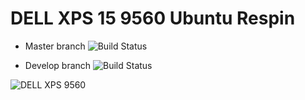 

# DELL XPS 15 9560 Ubuntu Respin

- Master branch
![![Build Status](https://travis-ci.com/louiscklaw/ubuntu_respin.svg?branch=master)](https://travis-ci.com/louiscklaw/ubuntu_respin)

- Develop branch
![![Build Status](https://travis-ci.com/louiscklaw/ubuntu_respin.svg?branch=develop)](https://travis-ci.com/louiscklaw/ubuntu_respin)

![DELL XPS 9560](https://github.com/stockmind/dell-xps-9560-ubuntu-respin/raw/master/screenshot.png)

